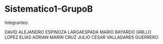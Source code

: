 # Sistematico1-GrupoB

Integrantes:

DAVID ALEJANDRO ESPINOZA LARGAESPADA
MARIO BAYARDO GRILLO LOPEZ
ELIAS ADRIAN MARIN CRUZ
JULIO CESAR VALLADARES GUERRERO
